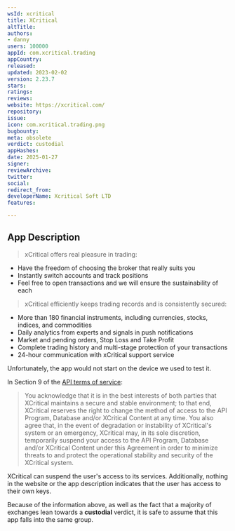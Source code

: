 ```yaml
---
wsId: xcritical
title: XCritical
altTitle: 
authors:
- danny
users: 100000
appId: com.xcritical.trading
appCountry: 
released: 
updated: 2023-02-02
version: 2.23.7
stars: 
ratings: 
reviews: 
website: https://xcritical.com/
repository: 
issue: 
icon: com.xcritical.trading.png
bugbounty: 
meta: obsolete
verdict: custodial
appHashes: 
date: 2025-01-27
signer: 
reviewArchive: 
twitter: 
social: 
redirect_from: 
developerName: Xcritical Soft LTD
features: 

---
```


## App Description

> xCritical offers real pleasure in trading:
  - Have the freedom of choosing the broker that really suits you
  - Instantly switch accounts and track positions
  - Feel free to open transactions and we will ensure the sustainability of each
>
> xCritical efficiently keeps trading records and is consistently secured:
  - More than 180 financial instruments, including currencies, stocks, indices, and commodities
  - Daily analytics from experts and signals in push notifications
  - Market and pending orders, Stop Loss and Take Profit
  - Complete trading history and multi-stage protection of your transactions
  - 24-hour communication with xCritical support service

Unfortunately, the app would not start on the device we used to test it.

In Section 9 of the [API terms of service](https://xcritical.com/about-us/api-terms-of-service/):

> You acknowledge that it is in the best interests of both parties that XCritical maintains a secure and stable environment; to that end, XCritical reserves the right to change the method of access to the API Program, Database and/or XCritical Content at any time. You also agree that, in the event of degradation or instability of XCritical's system or an emergency, XCritical may, in its sole discretion, temporarily suspend your access to the API Program, Database and/or XCritical Content under this Agreement in order to minimize threats to and protect the operational stability and security of the XCritical system.

XCritical can suspend the user's access to its services. Additionally, nothing in the website or the app description indicates that the user has access to their own keys.

Because of the information above, as well as the fact that a majority of exchanges lean towards a **custodial** verdict, it is safe to assume that this app falls into the same group.

